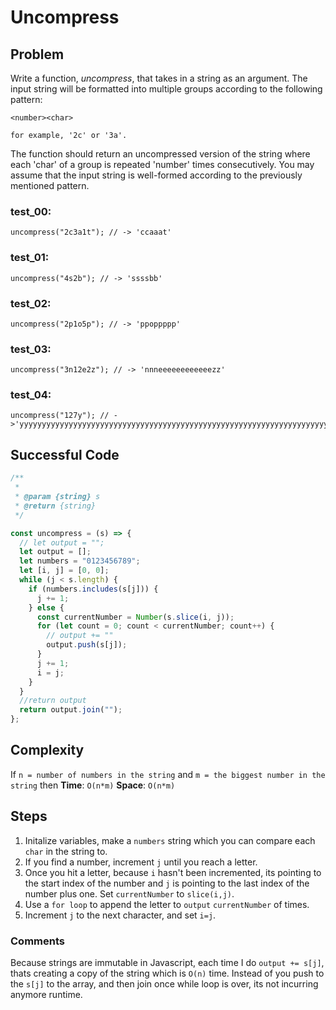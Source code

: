 # Uncompress

## Problem

Write a function, *uncompress*, that takes in a string as an argument. The input string will be formatted into multiple groups according to the following pattern:

```
<number><char>

for example, '2c' or '3a'.

```

The function should return an uncompressed version of the string where each 'char' of a group is repeated 'number' times consecutively. You may assume that the input string is well-formed according to the previously mentioned pattern.

### test_00:

```
uncompress("2c3a1t"); // -> 'ccaaat'

```

### test_01:

```
uncompress("4s2b"); // -> 'ssssbb'

```

### test_02:

```
uncompress("2p1o5p"); // -> 'ppoppppp'

```

### test_03:

```
uncompress("3n12e2z"); // -> 'nnneeeeeeeeeeeezz'

```

### test_04:

```
uncompress("127y"); // ->'yyyyyyyyyyyyyyyyyyyyyyyyyyyyyyyyyyyyyyyyyyyyyyyyyyyyyyyyyyyyyyyyyyyyyyyyyyyyyyyyyyyyyyyyyyyyyyyyyyyyyyyyyyyyyyyyyyyyyyyyyyyyyyy'

```

## Successful Code

```js
/**
 *
 * @param {string} s
 * @return {string}
 */

const uncompress = (s) => {
  // let output = "";
  let output = [];
  let numbers = "0123456789";
  let [i, j] = [0, 0];
  while (j < s.length) {
    if (numbers.includes(s[j])) {
      j += 1;
    } else {
      const currentNumber = Number(s.slice(i, j));
      for (let count = 0; count < currentNumber; count++) {
        // output += ""
        output.push(s[j]);
      }
      j += 1;
      i = j;
    }
  }
  //return output
  return output.join("");
};
```

## Complexity

If `n = number of numbers in the string` and `m = the biggest number in the string` then
**Time**: `O(n*m)`
**Space**: `O(n*m)`

## Steps

1. Initalize variables, make a `numbers` string which you can compare each `char` in the string to.
2. If you find a number, increment `j` until you reach a letter.
3. Once you hit a letter, because `i` hasn't been incremented, its pointing to the start index of the number and `j` is pointing to the last index of the number plus one. Set `currentNumber` to `slice(i,j)`.
4. Use a `for loop` to append the letter to `output` `currentNumber` of times.
5. Increment `j` to the next character, and set `i=j`.

### Comments

Because strings are immutable in Javascript, each time I do `output += s[j]`, thats creating a copy of the string which is `O(n)` time. Instead of you push to the `s[j]` to the array, and then join once while loop is over, its not incurring anymore runtime.
